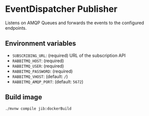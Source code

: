 # EventDispatcher Publisher

Listens on AMQP Queues and forwards the events to the configured endpoints.

## Environment variables
* `SUBSCRIBING_URL`: (required) URL of the subscription API
* `RABBITMQ_HOST`: (required)
* `RABBITMQ_USER`: (required)
* `RABBITMQ_PASSWORD`: (required)
* `RABBITMQ_VHOST`: (default: `/`)
* `RABBITMQ_AMQP_PORT`: (default: `5672`)

## Build image
```bash
./mvnw compile jib:dockerBuild
```
